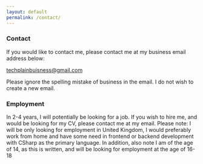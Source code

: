 ```yaml
---
layout: default
permalink: /contact/
---
```


### Contact

If you would like to contact me, please contact me at my business email address below:

techplainbuisness@gmail.com

Please ignore the spelling mistake of business in the email. I do not wish to create a new email.

### Employment

In 2-4 years, I will potentially be looking for a job. If you wish to hire me, and would be looking for my CV, please contact me at my email. Please note: I will be only looking for employment in United Kingdom, I would preferably work from home and have some need in frontend or backend development with CSharp as the primary language. In addition, also note I am of the age of 14, as this is written, and will be looking for employment at the age of 16-18